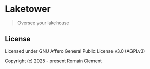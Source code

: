 # Laketower

> Oversee your lakehouse

## License

Licensed under GNU Affero General Public License v3.0 (AGPLv3)

Copyright (c) 2025 - present Romain Clement